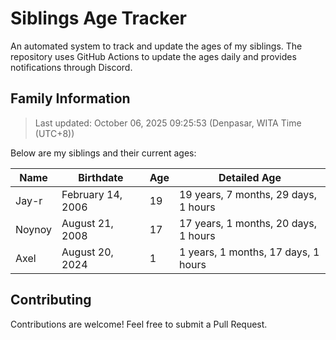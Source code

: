 # Siblings Age Tracker

An automated system to track and update the ages of my siblings. The repository uses GitHub Actions to update the ages daily and provides notifications through Discord.

## Family Information

> Last updated: October 06, 2025 09:25:53 (Denpasar, WITA Time (UTC+8))

Below are my siblings and their current ages:

| Name | Birthdate | Age | Detailed Age |
|------|-----------|-----|-------------|
| Jay-r | February 14, 2006 | 19 | 19 years, 7 months, 29 days, 1 hours |
| Noynoy | August 21, 2008 | 17 | 17 years, 1 months, 20 days, 1 hours |
| Axel | August 20, 2024 | 1 | 1 years, 1 months, 17 days, 1 hours |

## Contributing

Contributions are welcome! Feel free to submit a Pull Request.